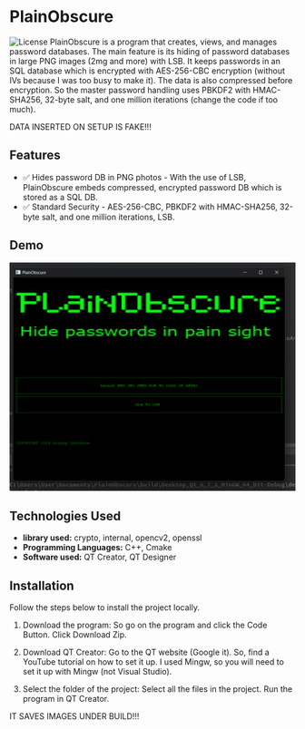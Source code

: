 # PlainObscure 

![License](https://img.shields.io/badge/license-GNU%20GPL%20v3-blue.svg
) 
PlainObscure is a program that creates, views, and manages password databases. The main feature is its hiding of password databases in large PNG images (2mg and more) with LSB. It keeps passwords in an SQL database which is encrypted with AES-256-CBC encryption (without IVs because I was too busy to make it). The data is also compressed before encryption. So the master password handling uses PBKDF2 with HMAC-SHA256, 32-byte salt, and one million iterations (change the code if too much). 
  

DATA INSERTED ON SETUP IS FAKE!!! 

## Features

- ✅ Hides password DB in PNG photos - With the use of LSB, PlainObscure embeds compressed, encrypted password DB which is stored as a SQL DB. 
- ✅ Standard Security - AES-256-CBC, PBKDF2 with HMAC-SHA256, 32-byte salt, and one million iterations, LSB. 


## Demo

![Demo](https://github.com/arcadyoboukhov/PlainObscure/blob/main/assets/Screenshot%202024-09-24%20074757.png)


## Technologies Used

- **library used:** crypto, internal, opencv2, openssl  
- **Programming Languages:** C++, Cmake
- **Software used:** QT Creator, QT Designer


## Installation

Follow the steps below to install the project locally.

1. Download the program:
   So go on the program and click the Code Button. Click Download Zip.
2. Download QT Creator:
   Go to the QT website (Google it). So, find a YouTube tutorial on how to set it up. I used Mingw, so you will need to set it up with Mingw (not Visual Studio).

3. Select the folder of the project: Select all the files in the project. Run the program in QT Creator. 
 
IT SAVES IMAGES UNDER BUILD!!!